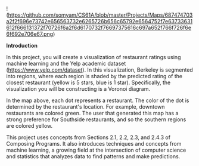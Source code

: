 !(https://github.com/somyam/CS61A/blob/master/Projects/Maps/687474703a2f2f696e73742e656563732e6265726b656c65792e6564752f7e63733631612f666131372f70726f6a2f6d6170732f76697375616c697a652f766f726f6e6f692e706e67.png)

**Introduction**


In this project, you will create a visualization of restaurant ratings using machine learning and the Yelp academic dataset (https://www.yelp.com/dataset). In this visualization, Berkeley is segmented into regions, where each region is shaded by the predicted rating of the closest restaurant (yellow is 5 stars, blue is 1 star). Specifically, the visualization you will be constructing is a Voronoi diagram.

In the map above, each dot represents a restaurant. The color of the dot is determined by the restaurant's location. For example, downtown restaurants are colored green. The user that generated this map has a strong preference for Southside restaurants, and so the southern regions are colored yellow.

This project uses concepts from Sections 2.1, 2.2, 2.3, and 2.4.3 of Composing Programs. It also introduces techniques and concepts from machine learning, a growing field at the intersection of computer science and statistics that analyzes data to find patterns and make predictions.
